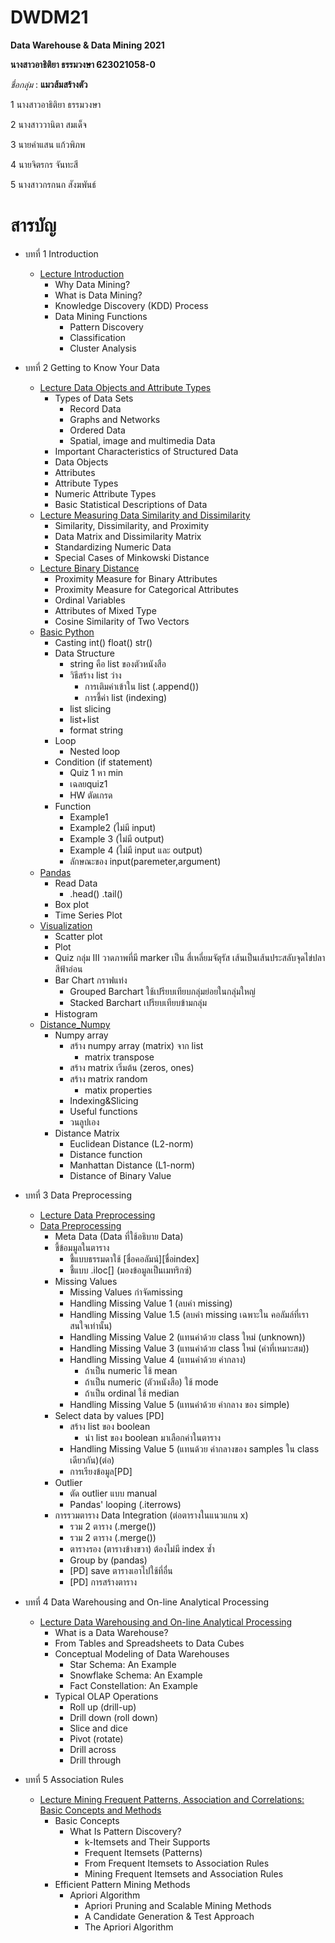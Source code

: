 # DWDM21
**Data Warehouse &amp; Data Mining 2021**

**นางสาวอาธิติยา ธรรมวงษา 623021058-0**

_ชื่อกลุ่ม_ : **แมวส้มสร้างตัว**

1 นางสาวอาธิติยา ธรรมวงษา

2 นางสาววานิตา สมเด็จ 

3 นายคำแสน แก้วพิภพ

4 นายจิตรกร จันทะสี

5 นางสาวกรกนก สังฆพันธ์

# สารบัญ

* บทที่ 1 Introduction
  * [Lecture Introduction](https://github.com/Athitiya00/DWDM21/blob/main/Chapter1.pdf)
    * Why Data Mining?    
    * What is Data Mining?    
    * Knowledge Discovery (KDD) Process     
    * Data Mining Functions	       
       * Pattern Discovery	       
       * Classification       
       * Cluster Analysis
      
* บทที่ 2 Getting to Know Your Data
  * [Lecture Data Objects and Attribute Types](https://github.com/Athitiya00/DWDM21/blob/main/Chapter2.pdf)
    * Types of Data Sets
       * Record Data
       * Graphs and Networks
       * Ordered Data
       * Spatial, image and multimedia Data
    * Important Characteristics of Structured Data 		
    * Data Objects
    * Attributes
    * Attribute Types
    * Numeric Attribute Types
    * Basic Statistical Descriptions of Data
  * [Lecture Measuring Data Similarity and Dissimilarity](https://github.com/Athitiya00/DWDM21/blob/main/chapter2%E0%B9%80%E0%B8%9E%E0%B8%B4%E0%B9%88%E0%B8%A1.pdf)
    * Similarity, Dissimilarity, and Proximity
    * Data Matrix and Dissimilarity Matrix
    * Standardizing Numeric Data
    * Special Cases of Minkowski Distance
  * [Lecture Binary Distance](https://github.com/Athitiya00/DWDM21/blob/main/Binary-Distance_140964.pdf)
    * Proximity Measure for Binary Attributes
    * Proximity Measure for Categorical Attributes
    * Ordinal Variables
    * Attributes of Mixed Type
    * Cosine Similarity of Two Vectors
  * [Basic Python](https://github.com/Athitiya00/DWDM21/blob/main/Data101(Chapter2).ipynb)
    * Casting int() float() str() 
    * Data Structure 
      * string คือ list ของตัวหนังสือ
      * วิธีสร้าง list ว่าง
         * การเติมค่าเข้าใน list (.append()) 
         * การชี้ค่า list (indexing) 
      * list slicing 
      * list+list 
      * format string
    * Loop 
      * Nested loop 
    * Condition (if statement) 
      * Quiz 1 หา min 
      * เฉลยquiz1 
      * HW ตัดเกรด 
    * Function 
      * Example1 
      * Example2 (ไม่มี input) 
      * Example 3 (ไม่มี output) 
      * Example 4 (ไม่มี input และ output)
      * ลักษณะของ input(paremeter,argument)
  * [Pandas](https://github.com/Athitiya00/DWDM21/blob/main/Data102(Chapter2).ipynb)
    * Read Data
      * .head() .tail() 
    * Box plot
    * Time Series Plot
  * [Visualization](https://github.com/Athitiya00/DWDM21/blob/main/Data_Visualization.ipynb)
    * Scatter plot
    * Plot
    * Quiz กลุ่ม III วาดภาพที่มี marker เป็น สี่เหลี่ยมจัตุรัส เส้นเป็นเส้นประสลับจุดไข่ปลา สีฟ้าอ่อน
    * Bar Chart กราฟแท่ง
      * Grouped Barchart ใช้เปรียบเทียบกลุ่มย่อยในกลุ่มใหญ่
      * Stacked Barchart เปรียบเทียบข้ามกลุ่ม
    * Histogram
  * [Distance_Numpy](https://github.com/Athitiya00/DWDM21/blob/main/Distance_Numpy.ipynb)
    * Numpy array
      * สร้าง numpy array (matrix) จาก list
        * matrix transpose
      * สร้าง matrix เริ่มต้น (zeros, ones)
      * สร้าง matrix random
        * matix properties
      * Indexing&Slicing
      * Useful functions
      * วนลูปเอง
    * Distance Matrix
      * Euclidean Distance (L2-norm)
      * Distance function
      * Manhattan Distance (L1-norm)
      * Distance of Binary Value

* บทที่ 3 Data Preprocessing
  * [Lecture Data Preprocessing](https://github.com/Athitiya00/DWDM21/blob/main/Chapter-3.pdf)
  * [Data Preprocessing](https://github.com/Athitiya00/DWDM21/blob/main/Data_Preprocessing_(Chapter_3).ipynb)
    * Meta Data (Data ที่ใช้อธิบาย Data)
    * ชี้ข้อมมูลในตาราง
      * ชี้แบบธรรมดาใช้ [ชื่อคอลัมน์][ชื่อindex]
      * ชี้แบบ .iloc[] (มองข้อมูลเป็นเมทริกซ์)
    * Missing Values
      * Missing Values กำจัดmissing 
      * Handling Missing Value 1 (ลบค่า missing)
      * Handling Missing Value 1.5 (ลบค่า missing เฉพาะใน คอลัมล์ที่เราสนใจเท่านั้น)
      * Handling Missing Value 2 (แทนค่าด้วย class ใหม่ (unknown))
      * Handling Missing Value 3 (แทนค่าด้วย class ใหม่ (ค่าที่เหมาะสม))
      * Handling Missing Value 4 (แทนค่าด้วย ค่ากลาง)
        * ถ้าเป็น numeric ใช้ mean
        * ถ้าเป็น numeric (ตัวหนังสือ) ใช้ mode
        * ถ้าเป็น ordinal ใช้ median
      * Handling Missing Value 5 (แทนค่าด้วย ค่ากลาง ของ simple)
    * Select data by values [PD]
      * สร้าง list ของ boolean
        * นำ list ของ boolean มาเลือกค่าในตาราง
      * Handling Missing Value 5 (แทนด้วย ค่ากลางของ samples ใน class เดียวกัน)(ต่อ)
      * การเรียงข้อมูล[PD]
    * Outlier
      * ตัด outlier แบบ manual
      * Pandas' looping (.iterrows)
    * การรวมตาราง Data Integration (ต่อตารางในแนวแกน x) 
      * รวม 2 ตาราง (.merge())
      * รวม 2 ตาราง (.merge())
      * ตารางรอง (ตารางข้างขวา) ต้องไม่มี index ซ้ำ
      * Group by (pandas)
      * [PD] save ตารางเอาไปใช้ที่อื่น
      * [PD] การสร้างตาราง

* บทที่ 4  Data Warehousing and On-line 
Analytical Processing
  * [Lecture Data Warehousing and On-line Analytical Processing](https://github.com/Athitiya00/DWDM21/blob/main/Chapter4_160964.pdf)
    * What is a Data Warehouse?
    * From Tables and Spreadsheets to Data Cubes
    * Conceptual Modeling of Data Warehouses
      * Star Schema: An Example
      * Snowflake Schema: An Example
      * Fact Constellation: An Example
    * Typical OLAP Operations
      * Roll up (drill-up)
      * Drill down (roll down)
      * Slice and dice
      * Pivot (rotate)
      * Drill across
      * Drill through
        
* บทที่ 5 Association Rules
  * [Lecture Mining Frequent Patterns, Association and Correlations: Basic Concepts and Methods](https://github.com/Athitiya00/DWDM21/blob/main/Chapter6.pdf)
    * Basic Concepts
      * What Is Pattern Discovery?        
        * k-Itemsets and Their Supports
        * Frequent Itemsets (Patterns)   
        * From Frequent Itemsets to Association Rules     
        * Mining Frequent Itemsets and Association Rules
    * Efficient Pattern Mining Methods
      * Apriori Algorithm
        * Apriori Pruning and Scalable Mining Methods
        * A Candidate Generation & Test Approach     
        * The Apriori Algorithm   
        
        
        
        




